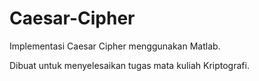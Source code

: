# Caesar-Cipher

Implementasi Caesar Cipher menggunakan Matlab.

Dibuat untuk menyelesaikan tugas mata kuliah Kriptografi.
